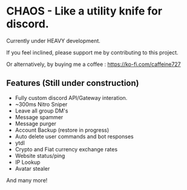 # CHAOS - Like a utility knife for discord.

Currently under HEAVY development.

If you feel inclined, please support me by contributing to this project. 

Or alternatively, by buying me a coffee : https://ko-fi.com/caffeine727

## Features (Still under construction)
- Fully custom discord API/Gateway interation.
- ~300ms Nitro Sniper
- Leave all group DM's
- Message spammer
- Message purger
- Account Backup (restore in progress)
- Auto delete user commands and bot responses
- ytdl
- Crypto and Fiat currency exchange rates
- Website status/ping
- IP Lookup
- Avatar stealer

And many more!

